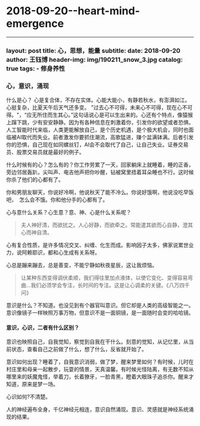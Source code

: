 # 2018-09-20--heart-mind-emergence

***

### layout: post title: 心，思想，能量 subtitle: date: 2018-09-20 author: 王钰博 header-img: img/190211\_snow\_3.jpg catalog: true tags: - 修身养性

### 心，意识，涌现

什么是心？ 心是复合体，不存在实体。心能大能小，有静若秋水，有澎湃如江。心挺复杂，比夏天午后天气还多变。 "过去心不可得，未来心不可得，现在心不可得。"，“应无所住而生其心。”这句话说心是可以生出来的。心还有个特点，像猿猴上蹿下跳，少有安安静静。因为有各种信息在刺激着你，引发你的欲望或者恐惧。人工智能时代来临，人类更能解放自己，是个历史机遇，是个极大机会，同时也面临被AI取代而失业。前者激发你要抓住潮流，高歌猛进，赚个盆满钵满。后者引发你的恐惧，自己现在如同螺丝钉，AI会不会取代了自己，让自己失业。证券交易员、股票交易员就是最好的例子。

什么时候有的心？怎么有的？你工作劳累了一天，回家躺床上就睡着，睡的正香，旁边邻居轰趴，尖叫声、电吉他声把你吵醒，钻被窝里捂着耳朵睡也不行。这时候你杀了他们的心都有了。

你和男朋友聊天，你说好冷啊，他说秋天了能不冷么。你说好饿啊，他说没吃早饭吧，　怎么会不饿。你和他分手的心都有了。

心与意什么关系？心生意？意、神、心是什么关系呢？

> 夫人神好清，而欲扰之。人心好静，而欲牵之。常能遣其欲而心自静，澄其心而神自清。

心有复合性质，是许多情况交叉、纠缠、化生而成。影响因子太多，佛家说累世业力，说阿赖耶识，都和心生成有关系呀。

心总是蹦来蹦去，总是善变，不能宁静如秋夜星辰，这让我烦恼。

> 让某种东西变得调伏柔顺，我们得往里加点液体，以使它变化、变得容易弯曲...我们必须学会专注，长时间的专注。这是让心调柔的关键。《八万四千问》

意识是什么？不知道。也没见到有个器官叫意识。但它却是人类的高级智能之一。意识像镜子一样映照万事万物，但意识不是一面铜镜，是一面随时会变的哈哈镜。

#### 意识，心识，二者有什么区别？

意识也映照自己，自我觉知，察觉到自我在干什么。刻意的觉知，从记忆里，从当前状态，查看自己之前做了什么，想了什么，反省就开始了。

意识如何出现？睡着了，自我意识消弱，做了梦，醒来梦里如何？有时候，儿时在村庄里和母亲一起散步，玩耍的情景，天真温馨。有时候光怪陆离，有无数不知从哪里来的妖魔鬼怪，举着刀，长着獠牙，一脸青黑，瞪着大眼珠子追杀你。醒来才知道，原来是梦一场。

心识如何?不清楚。

人的神经遍布全身，千亿神经元相连，意识自然涌现。意识、灵感就是神经系统涌现的结果。

